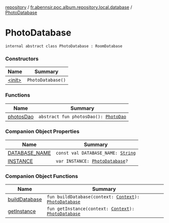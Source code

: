 [repository](../../index.md) / [fr.abennsir.poc.album.repository.local.database](../index.md) / [PhotoDatabase](./index.md)

# PhotoDatabase

`internal abstract class PhotoDatabase : RoomDatabase`

### Constructors

| Name | Summary |
|---|---|
| [&lt;init&gt;](-init-.md) | `PhotoDatabase()` |

### Functions

| Name | Summary |
|---|---|
| [photosDao](photos-dao.md) | `abstract fun photosDao(): `[`PhotoDao`](../-photo-dao/index.md) |

### Companion Object Properties

| Name | Summary |
|---|---|
| [DATABASE_NAME](-d-a-t-a-b-a-s-e_-n-a-m-e.md) | `const val DATABASE_NAME: `[`String`](https://kotlinlang.org/api/latest/jvm/stdlib/kotlin/-string/index.html) |
| [INSTANCE](-i-n-s-t-a-n-c-e.md) | `var INSTANCE: `[`PhotoDatabase`](./index.md)`?` |

### Companion Object Functions

| Name | Summary |
|---|---|
| [buildDatabase](build-database.md) | `fun buildDatabase(context: `[`Context`](https://developer.android.com/reference/android/content/Context.html)`): `[`PhotoDatabase`](./index.md) |
| [getInstance](get-instance.md) | `fun getInstance(context: `[`Context`](https://developer.android.com/reference/android/content/Context.html)`): `[`PhotoDatabase`](./index.md) |
